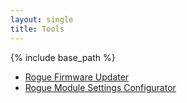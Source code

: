 ```yaml
---
layout: single
title: Tools
---
```

{% include base_path %}

* [Rogue Firmware Updater](rogueupdater.html)
* [Rogue Module Settings Configurator](configurator/)
